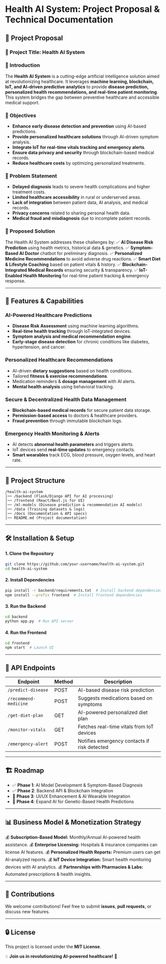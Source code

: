 # Health AI System: Project Proposal & Technical Documentation

## 📖 Project Proposal

### 🔹 Project Title: Health AI System

### 🔹 Introduction
The **Health AI System** is a cutting-edge artificial intelligence solution aimed at revolutionizing healthcare. It leverages **machine learning, blockchain, IoT, and AI-driven predictive analytics** to provide **disease prediction, personalized health recommendations, and real-time patient monitoring**. This system bridges the gap between preventive healthcare and accessible medical support.

### 🔹 Objectives
- **Enhance early disease detection and prevention** using AI-based predictions.
- **Provide personalized healthcare solutions** through AI-driven symptom analysis.
- **Integrate IoT for real-time vitals tracking and emergency alerts**.
- **Ensure data privacy and security** through blockchain-based medical records.
- **Reduce healthcare costs** by optimizing personalized treatments.

### 🔹 Problem Statement
- **Delayed diagnosis** leads to severe health complications and higher treatment costs.
- **Limited healthcare accessibility** in rural or underserved areas.
- **Lack of integration** between patient data, AI analysis, and medical records.
- **Privacy concerns** related to sharing personal health data.
- **Medical fraud and misdiagnosis** due to incomplete patient records.

### 🔹 Proposed Solution
The Health AI System addresses these challenges by:
✅ **AI Disease Risk Prediction** using health metrics, historical data & genetics.
✅ **Symptom-Based AI Doctor** chatbot for preliminary diagnosis.
✅ **Personalized Medicine Recommendations** to avoid adverse drug reactions.
✅ **Smart Diet & Lifestyle Coaching** based on patient vitals & history.
✅ **Blockchain-Integrated Medical Records** ensuring security & transparency.
✅ **IoT-Enabled Health Monitoring** for real-time patient tracking & emergency response.

---

## 🚀 Features & Capabilities

### **AI-Powered Healthcare Predictions**
- **Disease Risk Assessment** using machine learning algorithms.
- **Real-time health tracking** through IoT-integrated devices.
- **Symptom analysis and medical recommendation engine**.
- **Early-stage disease detection** for chronic conditions like diabetes, hypertension, and cancer.

### **Personalized Healthcare Recommendations**
- AI-driven **dietary suggestions** based on health conditions.
- Tailored **fitness & exercise recommendations**.
- Medication reminders & **dosage management** with AI alerts.
- **Mental health analysis** using behavioral tracking.

### **Secure & Decentralized Health Data Management**
- **Blockchain-based medical records** for secure patient data storage.
- **Permission-based access** to doctors & healthcare providers.
- **Fraud prevention** through immutable blockchain logs.

### **Emergency Health Monitoring & Alerts**
- AI detects **abnormal health parameters** and triggers alerts.
- IoT devices send **real-time updates** to emergency contacts.
- **Smart wearables** track ECG, blood pressure, oxygen levels, and heart rate.

---

## 📂 Project Structure
```
/health-ai-system
│── /backend (Flask/Django API for AI processing)
│── /frontend (React/Next.js for UI)
│── /ml-models (Disease prediction & recommendation AI models)
│── /data (Training datasets & logs)
│── /docs (Documentation & API specs)
│── README.md (Project documentation)
```

---

## 🛠️ Installation & Setup
#### **1. Clone the Repository**
```sh
git clone https://github.com/your-username/health-ai-system.git
cd health-ai-system
```
#### **2. Install Dependencies**
```sh
pip install -r backend/requirements.txt  # Install backend dependencies
npm install --prefix frontend  # Install frontend dependencies
```
#### **3. Run the Backend**
```sh
cd backend
python app.py  # Run API server
```
#### **4. Run the Frontend**
```sh
cd frontend
npm start  # Launch UI
```

---

## 🎯 API Endpoints
| Endpoint | Method | Description |
|----------|--------|-------------|
| `/predict-disease` | POST | AI-based disease risk prediction |
| `/recommend-medicine` | POST | Suggests medications based on symptoms |
| `/get-diet-plan` | GET | AI-powered personalized diet plan |
| `/monitor-vitals` | GET | Fetches real-time vitals from IoT devices |
| `/emergency-alert` | POST | Notifies emergency contacts if risk detected |

---

## 🏗️ Roadmap
- ✅ **Phase 1**: AI Model Development & Symptom-Based Diagnosis
- ✅ **Phase 2**: Backend API & Blockchain Integration
- 🔄 **Phase 3**: UI/UX Enhancement & AI Wearable Integration
- 🔄 **Phase 4**: Expand AI for Genetic-Based Health Predictions

---

## 📊 Business Model & Monetization Strategy
💰 **Subscription-Based Model:** Monthly/Annual AI-powered health assistance.
💰 **Enterprise Licensing:** Hospitals & insurance companies can license AI features.
💰 **Personalized Health Reports:** Premium users can get AI-analyzed reports.
💰 **IoT Device Integration:** Smart health monitoring devices with AI analytics.
💰 **Partnerships with Pharmacies & Labs:** Automated prescriptions & health insights.

---

## 🤝 Contributions
We welcome contributions! Feel free to submit **issues**, **pull requests**, or discuss new features.

---

## 🔒 License
This project is licensed under the **MIT License**.

💡 **Join us in revolutionizing AI-powered healthcare!** 🚀

